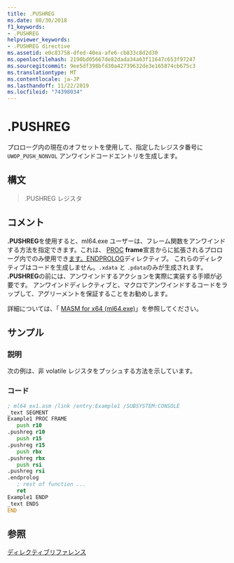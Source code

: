 ```yaml
---
title: .PUSHREG
ms.date: 08/30/2018
f1_keywords:
- .PUSHREG
helpviewer_keywords:
- .PUSHREG directive
ms.assetid: e0c83758-dfed-40ea-afe6-cb833c8d2d30
ms.openlocfilehash: 2190bd05667de82dada34a63f11647c653f97247
ms.sourcegitcommit: 9ee5df398bfd30a42739632de3e165874cb675c3
ms.translationtype: MT
ms.contentlocale: ja-JP
ms.lasthandoff: 11/22/2019
ms.locfileid: "74398034"
---
```

# <a name="pushreg"></a>.PUSHREG

プロローグ内の現在のオフセットを使用して、指定したレジスタ番号に `UWOP_PUSH_NONVOL` アンワインドコードエントリを生成します。

## <a name="syntax"></a>構文

> .PUSHREG レジスタ

## <a name="remarks"></a>コメント

**.PUSHREG**を使用すると、ml64.exe ユーザーは、フレーム関数をアンワインドする方法を指定できます。これは、 [PROC](../../assembler/masm/proc.md) **frame**宣言からに拡張されるプロローグ内でのみ使用でき[ます。ENDPROLOG](../../assembler/masm/dot-endprolog.md)ディレクティブ。 これらのディレクティブはコードを生成しません。`.xdata` と `.pdata`のみが生成されます。 **.PUSHREG**の前には、アンワインドするアクションを実際に実装する手順が必要です。 アンワインドディレクティブと、マクロでアンワインドするコードをラップして、アグリーメントを保証することをお勧めします。

詳細については、「 [MASM for x64 (ml64.exe)](../../assembler/masm/masm-for-x64-ml64-exe.md)」を参照してください。

## <a name="sample"></a>サンプル

### <a name="description"></a>説明

次の例は、非 volatile レジスタをプッシュする方法を示しています。

### <a name="code"></a>コード

```asm
; ml64 ex1.asm /link /entry:Example1 /SUBSYSTEM:CONSOLE
_text SEGMENT
Example1 PROC FRAME
   push r10
.pushreg r10
   push r15
.pushreg r15
   push rbx
.pushreg rbx
   push rsi
.pushreg rsi
.endprolog
   ; rest of function ...
   ret
Example1 ENDP
_text ENDS
END
```

## <a name="see-also"></a>参照

[ディレクティブリファレンス](directives-reference.md)
